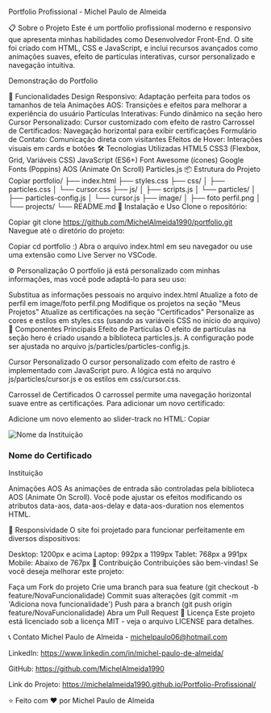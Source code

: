 Portfolio Profissional - Michel Paulo de Almeida


📋 Sobre o Projeto
Este é um portfolio profissional moderno e responsivo que apresenta minhas habilidades como Desenvolvedor Front-End. O site foi criado com HTML, CSS e JavaScript, e inclui recursos avançados como animações suaves, efeito de partículas interativas, cursor personalizado e navegação intuitiva.



Demonstração do Portfolio

🚀 Funcionalidades
Design Responsivo: Adaptação perfeita para todos os tamanhos de tela
Animações AOS: Transições e efeitos para melhorar a experiência do usuário
Partículas Interativas: Fundo dinâmico na seção hero
Cursor Personalizado: Cursor customizado com efeito de rastro
Carrossel de Certificados: Navegação horizontal para exibir certificações
Formulário de Contato: Comunicação direta com visitantes
Efeitos de Hover: Interações visuais em cards e botões
🛠️ Tecnologias Utilizadas
HTML5
CSS3 (Flexbox, Grid, Variáveis CSS)
JavaScript (ES6+)
Font Awesome (ícones)
Google Fonts (Poppins)
AOS (Animate On Scroll)
Particles.js
📦 Estrutura do Projeto
Copiar
portfolio/
├── index.html
├── styles.css
├── css/
│   ├── particles.css
│   └── cursor.css
├── js/
│   ├── scripts.js
│   └── particles/
│       ├── particles-config.js
│       └── cursor.js
├── image/
│   ├── foto perfil.png
│   └── projects/
└── README.md
🔧 Instalação e Uso
Clone o repositório:

Copiar
git clone https://github.com/MichelAlmeida1990/portfolio.git
Navegue até o diretório do projeto:

Copiar
cd portfolio :)
Abra o arquivo index.html em seu navegador ou use uma extensão como Live Server no VSCode.

⚙️ Personalização
O portfolio já está personalizado com minhas informações, mas você pode adaptá-lo para seu uso:

Substitua as informações pessoais no arquivo index.html
Atualize a foto de perfil em image/foto perfil.png
Modifique os projetos na seção "Meus Projetos"
Atualize as certificações na seção "Certificados"
Personalize as cores e estilos em styles.css (usando as variáveis CSS no início do arquivo)
🧩 Componentes Principais
Efeito de Partículas
O efeito de partículas na seção hero é criado usando a biblioteca particles.js. A configuração pode ser ajustada no arquivo js/particles/particles-config.js.

Cursor Personalizado
O cursor personalizado com efeito de rastro é implementado com JavaScript puro. A lógica está no arquivo js/particles/cursor.js e os estilos em css/cursor.css.

Carrossel de Certificados
O carrossel permite uma navegação horizontal suave entre as certificações. Para adicionar um novo certificado:

Adicione um novo elemento ao slider-track no HTML:
Copiar
<div class="certificado-card">
    <div class="certificado-logo">
        <img src="caminho-para-logo" alt="Nome da Instituição">
    </div>
    <div class="certificado-info">
        <h3>Nome do Certificado</h3>
        <p>Instituição</p>
    </div>
</div>
Animações AOS
As animações de entrada são controladas pela biblioteca AOS (Animate On Scroll). Você pode ajustar os efeitos modificando os atributos data-aos, data-aos-delay e data-aos-duration nos elementos HTML.

📱 Responsividade
O site foi projetado para funcionar perfeitamente em diversos dispositivos:

Desktop: 1200px e acima
Laptop: 992px a 1199px
Tablet: 768px a 991px
Mobile: Abaixo de 767px
🤝 Contribuição
Contribuições são bem-vindas! Se você deseja melhorar este projeto:

Faça um Fork do projeto
Crie uma branch para sua feature (git checkout -b feature/NovaFuncionalidade)
Commit suas alterações (git commit -m 'Adiciona nova funcionalidade')
Push para a branch (git push origin feature/NovaFuncionalidade)
Abra um Pull Request
📄 Licença
Este projeto está licenciado sob a licença MIT - veja o arquivo LICENSE para detalhes.

📞 Contato
Michel Paulo de Almeida - michelpaulo06@hotmail.com

LinkedIn: https://www.linkedin.com/in/michel-paulo-de-almeida/

GitHub: https://github.com/MichelAlmeida1990

Link do Projeto: https://michelalmeida1990.github.io/Portfolio-Profissional/

⭐️ Feito com ❤️ por Michel Paulo de Almeida
